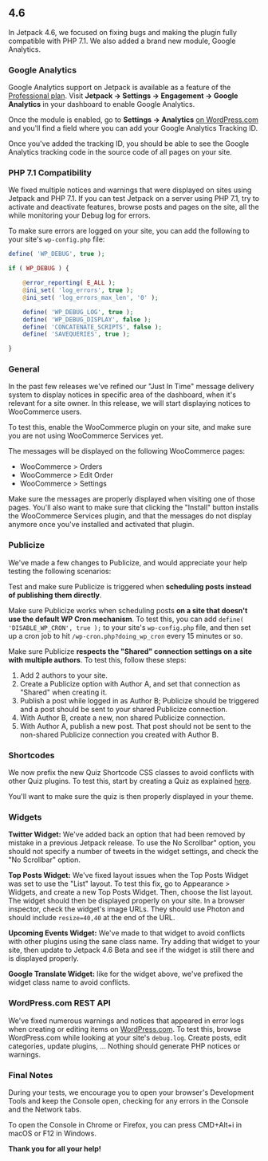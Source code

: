 ## 4.6

In Jetpack 4.6, we focused on fixing bugs and making the plugin fully compatible with PHP 7.1. We also added a brand new module, Google Analytics.

### Google Analytics

Google Analytics support on Jetpack is available as a feature of the [Professional plan](https://jetpack.com/pricing/). Visit **Jetpack → Settings → Engagement → Google Analytics** in your dashboard to enable Google Analytics.

Once the module is enabled, go to **Settings → Analytics** [on WordPress.com](https://.wordpress.com/settings/analytics) and you'll find a field where you can add your Google Analytics Tracking ID.

Once you've added the tracking ID, you should be able to see the Google Analytics tracking code in the source code of all pages on your site.

### PHP 7.1 Compatibility

We fixed multiple notices and warnings that were displayed on sites using Jetpack and PHP 7.1. If you can test Jetpack on a server using PHP 7.1, try to activate and deactivate features, browse posts and pages on the site, all the while monitoring your Debug log for errors.

To make sure errors are logged on your site, you can add the following to your site's `wp-config.php` file:

```php
define( 'WP_DEBUG', true );

if ( WP_DEBUG ) {

	@error_reporting( E_ALL );
	@ini_set( 'log_errors', true );
	@ini_set( 'log_errors_max_len', '0' );

	define( 'WP_DEBUG_LOG', true );
	define( 'WP_DEBUG_DISPLAY', false );
	define( 'CONCATENATE_SCRIPTS', false );
	define( 'SAVEQUERIES', true );

}
```

### General

In the past few releases we've refined our "Just In Time" message delivery system to display notices in specific area of the dashboard, when it's relevant for a site owner. In this release, we will start displaying notices to WooCommerce users.

To test this, enable the WooCommerce plugin on your site, and make sure you are not using WooCommerce Services yet.

The messages will be displayed on the following WooCommerce pages:
- WooCommerce > Orders
- WooCommerce > Edit Order
- WooCommerce > Settings

Make sure the messages are properly displayed when visiting one of those pages. You'll also want to make sure that clicking the "Install" button installs the WooCommerce Services plugin, and that the messages do not display anymore once you've installed and activated that plugin.

### Publicize

We've made a few changes to Publicize, and would appreciate your help testing the following scenarios:

Test and make sure Publicize is triggered when **scheduling posts instead of publishing them directly**.


Make sure Publicize works when scheduling posts **on a site that doesn't use the default WP Cron mechanism**. To test this, you can add `define( 'DISABLE_WP_CRON', true );` to your site's `wp-config.php` file, and then set up a cron job to hit `/wp-cron.php?doing_wp_cron` every 15 minutes or so.

Make sure Publicize **respects the "Shared" connection settings on a site with multiple authors**. To test this, follow these steps:

1. Add 2 authors to your site.
2. Create a Publicize option with Author A, and set that connection as "Shared" when creating it.
3. Publish a post while logged in as Author B; Publicize should be triggered and a post should be sent to your shared Publicize connection.
4. With Author B, create a new, non shared Publicize connection.
5. With Author A, publish a new post. That post should not be sent to the non-shared Publicize connection you created with Author B.

### Shortcodes

We now prefix the new Quiz Shortcode CSS classes to avoid conflicts with other Quiz plugins. To test this, start by creating a Quiz as explained [here](https://en.support.wordpress.com/quiz-shortcode/).

You'll want to make sure the quiz is then properly displayed in your theme.

### Widgets

**Twitter Widget:** We've added back an option that had been removed by mistake in a previous Jetpack release. To use the No Scrollbar" option, you should not specify a number of tweets in the widget settings, and check the "No Scrollbar" option.

**Top Posts Widget:** We've fixed layout issues when the Top Posts Widget was set to use the "List" layout. To test this fix, go to Appearance > Widgets, and create a new Top Posts Widget. Then, choose the list layout.
The widget should then be displayed properly on your site. In a browser inspector, check the widget's image URLs. They should use Photon and should include `resize=40,40` at the end of the URL.

**Upcoming Events Widget:** We've made to that widget to avoid conflicts with other plugins using the sane class name. Try adding that widget to your site, then update to Jetpack 4.6 Beta and see if the widget is still there and is displayed properly.

**Google Translate Widget:** like for the widget above, we've prefixed the widget class name to avoid conflicts.

### WordPress.com REST API

We've fixed numerous warnings and notices that appeared in error logs when creating or editing items on [WordPress.com](https://wordpress.com). To test this, browse WordPress.com while looking at your site's `debug.log`. Create posts, edit categories, update plugins, ... Nothing should generate PHP notices or warnings.

### Final Notes

During your tests, we encourage you to open your browser's Development Tools and keep the Console open, checking for any errors in the Console and the Network tabs.

To open the Console in Chrome or Firefox, you can press CMD+Alt+i in macOS or F12 in Windows.

**Thank you for all your help!**
